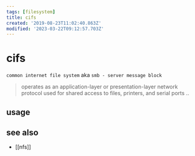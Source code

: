 ```yaml
---
tags: [filesystem]
title: cifs
created: '2019-08-23T11:02:40.863Z'
modified: '2023-03-22T09:12:57.703Z'
---
```


# cifs

`common internet file system` aka `smb - server message block`

> operates as an application-layer or presentation-layer network protocol
> used for shared access to files, printers, and serial ports ..

## usage

## see also

- [[nfs]]
